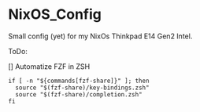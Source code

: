 # NixOS_Config


Small config (yet) for my NixOs Thinkpad E14 Gen2 Intel.



ToDo: 

[] Automatize FZF in ZSH 

```
if [ -n "${commands[fzf-share]}" ]; then
  source "$(fzf-share)/key-bindings.zsh"
  source "$(fzf-share)/completion.zsh"
fi
```
